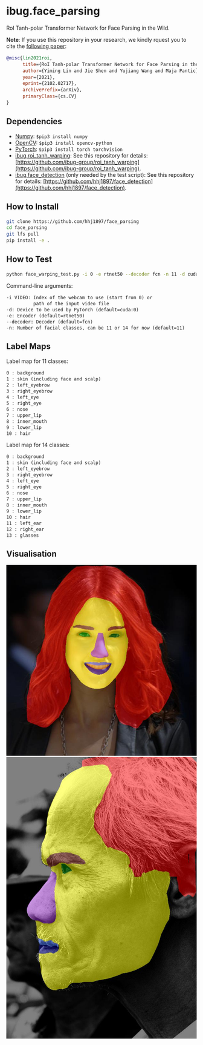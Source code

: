 # ibug.face_parsing
RoI Tanh-polar Transformer Network for Face Parsing in the Wild.


__Note__: If you use this repository in your research, we kindly rquest you to cite the [following paper](https://arxiv.org/pdf/2102.02717):
```bibtex
@misc{lin2021roi,
      title={RoI Tanh-polar Transformer Network for Face Parsing in the Wild}, 
      author={Yiming Lin and Jie Shen and Yujiang Wang and Maja Pantic},
      year={2021},
      eprint={2102.02717},
      archivePrefix={arXiv},
      primaryClass={cs.CV}
}
```

## Dependencies
* [Numpy](https://www.numpy.org/): `$pip3 install numpy`
* [OpenCV](https://opencv.org/): `$pip3 install opencv-python`
* [PyTorch](https://pytorch.org/): `$pip3 install torch torchvision`
* [ibug.roi_tanh_warping](https://github.com/ibug-group/roi_tanh_warping): See this repository for details: [https://github.com/ibug-group/roi_tanh_warping](https://github.com/ibug-group/roi_tanh_warping).
* [ibug.face_detection](https://github.com/hhj1897/face_detection) (only needed by the test script): See this repository for details: [https://github.com/hhj1897/face_detection](https://github.com/hhj1897/face_detection).

## How to Install
```bash
git clone https://github.com/hhj1897/face_parsing
cd face_parsing
git lfs pull
pip install -e .
```

## How to Test
```bash
python face_warping_test.py -i 0 -e rtnet50 --decoder fcn -n 11 -d cuda:0
```
Command-line arguments:
```
-i VIDEO: Index of the webcam to use (start from 0) or
          path of the input video file
-d: Device to be used by PyTorch (default=cuda:0)
-e: Encoder (default=rtnet50)
--decoder: Decoder (default=fcn)
-n: Number of facial classes, can be 11 or 14 for now (default=11)
```

## Label Maps

Label map for 11 classes: 
```
0 : background
1 : skin (including face and scalp)
2 : left_eyebrow
3 : right_eyebrow
4 : left_eye
5 : right_eye
6 : nose
7 : upper_lip
8 : inner_mouth
9 : lower_lip
10 : hair
```

Label map for 14 classes: 
```
0 : background
1 : skin (including face and scalp)
2 : left_eyebrow
3 : right_eyebrow
4 : left_eye
5 : right_eye
6 : nose
7 : upper_lip
8 : inner_mouth
9 : lower_lip
10 : hair
11 : left_ear
12 : right_ear
13 : glasses
```

## Visualisation
![](./imgs/vis1.jpg)
![](./imgs/vis2.jpg)